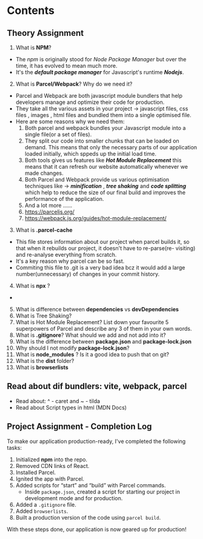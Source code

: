# Contents

## Theory Assignment
1. What is **NPM**? 
- The *npm* is originally stood for *Node Package Manager* but over the time, it has evolved to mean much more.
- It's the ***default package manager*** for Javascript's runtime ***Nodejs***.

2. What is **Parcel/Webpack**? Why do we need it? 
- Parcel and Webpack are both javascript module bundlers that help developers manage and optimize their code for production.
- They take all the various assets in your project -> javascript files, css files , images , html files and bundled them into a single optimised file.
- Here are some reasons why we need them:
  1.  Both parcel and webpack bundles your Javascript module into a single file(or a set of files).
  2.  They split our code into smaller chunks that can be loaded on demand.  This means that only the necessary parts of our application loaded initially, which sppeds up the initial load time.
  3.  Both tools gives us features like ***Hot Module Replacement*** this means that it can refresh our website automatically whenever we made changes.
  4.  Both Parcel and Webpack provide us various optimisation techniques like -> ***minification*** , ***tree shaking*** and ***code splitting*** which help to reduce the size of our final build and improves the performance of the application.
  5.  And a lot more ......
  6.  https://parceljs.org/
  7.  https://webpack.js.org/guides/hot-module-replacement/

3. What is **.parcel-cache**
- This file stores information about our project when parcel builds it, so that when it rebuilds our project, it doesn't have to re-parse(re- visiting) and re-analyse everything from scratch.
- It's a key reason why parcel can be so fast.
- Commiting this file to .git is a very bad idea bcz it would add a large number(unnecessary) of changes in your commit history.

4. What is **npx** ? 
- 


5. What is difference between **dependencies** vs **devDependencies** 
6. What is Tree Shaking? 
7. What is Hot Module Replacement? List down your favourite 5 superpowers of Parcel and describe any 3 of them in your own words. 
10. What is **.gitignore**? What should we add and not add into it? 
9. What is the difference between **package.json** and **package-lock.json**
10. Why should I not modify **package-lock.json**?
11. What is **node_modules** ? Is it a good idea to push that on git?
12. What is the **dist** folder?
13. What is **browserlists**

## Read about dif bundlers: vite, webpack, parcel 
- Read about:  ^ - caret and ~ - tilda 
- Read about Script types in html (MDN Docs) 

## Project Assignment - Completion Log

To make our application production-ready, I've completed the following tasks:

1. Initialized **npm** into the repo.
2. Removed CDN links of React.
3. Installed Parcel.
4. Ignited the app with Parcel.
5. Added scripts for “start” and “build” with Parcel commands.
    - Inside `package.json`, created a script for starting our project in development mode and for production.
6. Added a `.gitignore` file.
7. Added `browserlists`.
8. Built a production version of the code using `parcel build`.

With these steps done, our application is now geared up for production!
